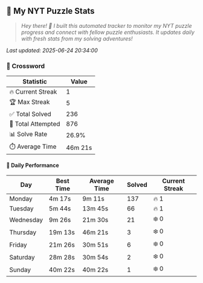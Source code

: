 

<!-- NYT_STATS_START -->
## 🧩 My NYT Puzzle Stats

> *Hey there! 👋 I built this automated tracker to monitor my NYT puzzle progress and connect with fellow puzzle enthusiasts. It updates daily with fresh stats from my solving adventures!*

*Last updated: 2025-06-24 20:34:00*

### 🎯 Crossword

| Statistic | Value |
|-----------|-------|
| 🔥 Current Streak | 1 |
| 🏆 Max Streak | 5 |
| ✅ Total Solved | 236 |
| 🎲 Total Attempted | 876 |
| 📊 Solve Rate | 26.9% |
| ⏱️ Average Time | 46m 21s |

#### 📅 Daily Performance

| Day | Best Time | Average Time | Solved | Current Streak |
|-----|-----------|--------------|--------|----------------|
| Monday | 4m 17s | 9m 11s | 137 | 🔥 1 |
| Tuesday | 5m 44s | 13m 45s | 66 | 🔥 1 |
| Wednesday | 9m 26s | 21m 30s | 21 | ❄️ 0 |
| Thursday | 19m 13s | 46m 21s | 3 | ❄️ 0 |
| Friday | 21m 26s | 30m 51s | 6 | ❄️ 0 |
| Saturday | 28m 28s | 30m 54s | 2 | ❄️ 0 |
| Sunday | 40m 22s | 40m 22s | 1 | ❄️ 0 |


<!-- NYT_STATS_END -->
